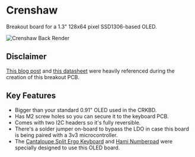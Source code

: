 # Crenshaw
Breakout board for a 1.3" 128x64 pixel SSD1306-based OLED.

![Crenshaw Back Render](Hardware/Images/Render_Back.png)

## Disclaimer
[This blog post](https://vivonomicon.com/2018/04/20/diy-oled-display-boards-ssd1306-and-ssd1331/) and [this datasheet](https://www.vishay.com/docs/37902/oled128o064dbpp3n00000.pdfwas) were heavily referenced during the creation of this breakout PCB.

## Key Features
* Bigger than your standard 0.91" OLED used in the CRKBD.
* Has M2 screw holes so you can secure it to the keyboard PCB.
* Comes with two I2C headers so it's fully reversible.
* There's a solder jumper on-board to bypass the LDO in case this board is being paired with a 3v3 microcontroller.
* The [Cantaloupe Split Ergo Keyboard](https://github.com/Ariamelon/Cantaloupe) and [Hami Numberpad](https://github.com/Ariamelon/Hami) were specially designed to use this OLED board.
